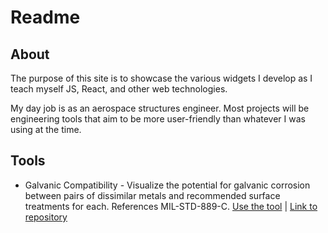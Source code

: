 # Readme
## About
The purpose of this site is to showcase the various widgets I develop as I teach myself JS, React, and other web technologies.

My day job is as an aerospace structures engineer. Most projects will be engineering tools that aim to be more user-friendly than whatever I was using at the time.

## Tools
- Galvanic Compatibility - Visualize the potential for galvanic corrosion between pairs of dissimilar metals and recommended surface treatments for each. References MIL-STD-889-C. [Use the tool](tools/galvanic) | [Link to repository](https://github.com/edp8489/galvanic_compatibility)